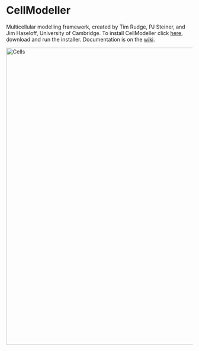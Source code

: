 CellModeller
============
Multicellular modelling framework, created by Tim Rudge, PJ Steiner, and Jim Haseloff, University of Cambridge.
To install CellModeller click [here](https://github.com/HaseloffLab/CellModeller/releases), download and run the installer. Documentation is on the [wiki](https://github.com/HaseloffLab/CellModeller/wiki/).

<img src="https://github.com/HaseloffLab/CellModeller4/blob/gh-pages/OtherImages/boundary.png" alt="Cells" width="800px"/>
